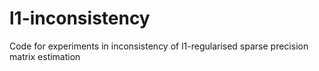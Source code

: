 # l1-inconsistency
Code for experiments in inconsistency of l1-regularised sparse precision matrix estimation
